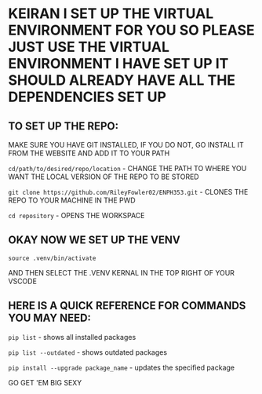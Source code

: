 # KEIRAN I SET UP THE VIRTUAL ENVIRONMENT FOR YOU SO PLEASE JUST USE THE VIRTUAL ENVIRONMENT I HAVE SET UP IT SHOULD ALREADY HAVE ALL THE DEPENDENCIES SET UP 

## TO SET UP THE REPO:
MAKE SURE YOU HAVE GIT INSTALLED, IF YOU DO NOT, GO INSTALL IT FROM THE WEBSITE AND ADD IT TO YOUR PATH

`cd/path/to/desired/repo/location` - CHANGE THE PATH TO WHERE YOU WANT THE LOCAL VERSION OF THE REPO TO BE STORED

`git clone https://github.com/RileyFowler02/ENPH353.git` - CLONES THE REPO TO YOUR MACHINE IN THE PWD

`cd repository` - OPENS THE WORKSPACE


## OKAY NOW WE SET UP THE VENV
`source .venv/bin/activate`

AND THEN SELECT THE .VENV KERNAL IN THE TOP RIGHT OF YOUR VSCODE

## HERE IS A QUICK REFERENCE FOR COMMANDS YOU MAY NEED:
`pip list` - shows all installed packages

`pip list --outdated` - shows outdated packages

`pip install --upgrade package_name` - updates the specified package

GO GET 'EM BIG SEXY
